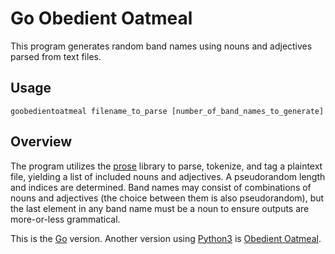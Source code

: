 Go Obedient Oatmeal
===================

This program generates random band names using nouns and adjectives parsed from text files.

<!-- ![Obedient Oatmeal sample](https://raw.githubusercontent.com/oishiiburger/obedient-oatmeal/master/img/example.gif) -->

Usage
-----

```
goobedientoatmeal filename_to_parse [number_of_band_names_to_generate]
```

Overview
--------

The program utilizes the [prose](https://github.com/jdkato/prose) library to parse, tokenize, and tag a plaintext file, yielding a list of included nouns and adjectives. A pseudorandom length and indices are determined. Band names may consist of combinations of nouns and adjectives (the choice between them is also pseudorandom), but the last element in any band name must be a noun to ensure outputs are more-or-less grammatical.

This is the [Go](https://golang.org/) version. Another version using [Python3](https://www.python.org/downloads/) is [Obedient Oatmeal](https://github.com/oishiiburger/obedient-oatmeal).